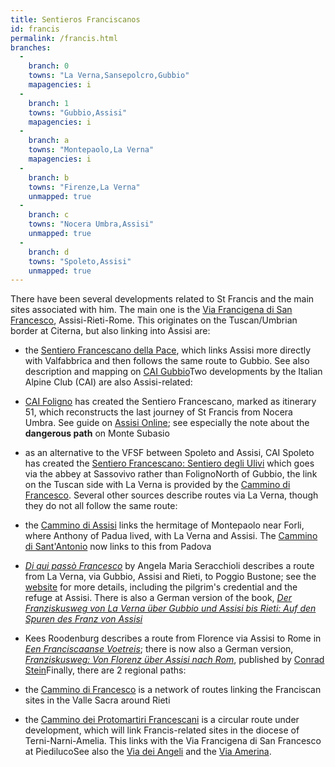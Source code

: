 ```yaml
---
title: Sentieros Franciscanos
id: francis
permalink: /francis.html
branches:
  -
    branch: 0
    towns: "La Verna,Sansepolcro,Gubbio"
    mapagencies: i
  -
    branch: 1
    towns: "Gubbio,Assisi"
    mapagencies: i
  -
    branch: a
    towns: "Montepaolo,La Verna"
    mapagencies: i
  -
    branch: b
    towns: "Firenze,La Verna"
    unmapped: true
  -
    branch: c
    towns: "Nocera Umbra,Assisi"
    unmapped: true
  -
    branch: d
    towns: "Spoleto,Assisi"
    unmapped: true
---
```


There have been several developments related to St Francis and the main sites associated with him. The main one is the [Via Francigena di San Francesco][0], Assisi-Rieti-Rome. This originates on the Tuscan/Umbrian border at Citerna, but also linking into Assisi are:

* the [Sentiero Francescano della Pace][1], which links Assisi more directly with Valfabbrica and then follows the same route to Gubbio. See also description and mapping on [CAI Gubbio][2]Two developments by the Italian Alpine Club (CAI) are also Assisi-related:
* [CAI Foligno][3] has created the Sentiero Francescano, marked as itinerary 51, which reconstructs the last journey of St Francis from Nocera Umbra. See guide on [Assisi Online][4]; see especially the note about the **dangerous path** on Monte Subasio
* as an alternative to the VFSF between Spoleto and Assisi, CAI Spoleto has created the [Sentiero Francescano: Sentiero degli Ulivi][5] which goes via the abbey at Sassovivo rather than FolignoNorth of Gubbio, the link on the Tuscan side with La Verna is provided by the [Cammino di Francesco][6]. Several other sources describe routes via La Verna, though they do not all follow the same route:

* the [Cammino di Assisi][7] links the hermitage of Montepaolo near Forli, where Anthony of Padua lived, with La Verna and Assisi. The [Cammino di Sant'Antonio][8] now links to this from Padova
* [_Di qui passò Francesco_][9] by Angela Maria Seracchioli describes a route from La Verna, via Gubbio, Assisi and Rieti, to Poggio Bustone; see the [website][10] for more details, including the pilgrim's credential and the refuge at Assisi. There is also a German version of the book, [_Der Franziskusweg von La Verna über Gubbio und Assisi bis Rieti: Auf den Spuren des Franz von Assisi_][11]
* Kees Roodenburg describes a route from Florence via Assisi to Rome in [_Een Franciscaanse Voetreis_][12]; there is now also a German version, [_Franziskusweg: Von Florenz über Assisi nach Rom_][11], published by [Conrad Stein][13]Finally, there are 2 regional paths:

* the [Cammino di Francesco][14] is a network of routes linking the Franciscan sites in the Valle Sacra around Rieti
* the [Cammino dei Protomartiri Francescani][15] is a circular route under development, which will link Francis-related sites in the diocese of Terni-Narni-Amelia. This links with the Via Francigena di San Francesco at PiedilucoSee also the [Via dei Angeli][16] and the [Via Amerina][17].

[0]: vfsf.html
[1]: http://sentierofrancescano.provincia.perugia.it/it/pages/index.html
[2]: http://www.caigubbio.it/francescano/francescano.html
[3]: http://www.caifoligno.it/
[4]: http://www.assisionline.it/sentiero51.html
[5]: http://www.caispoleto.it/sentiero.htm
[6]: http://www.valtiberina.toscana.it/divulgativo/cap_15.html
[7]: http://www.camminodiassisi.it/
[8]: antonio.html
[9]: http://www.terre.it/libri/articoli/242.html
[10]: http://www.diquipassofrancesco.it/
[11]: http://www.amazon.de/exec/obidos/ASIN/3866861869/europaischefe-21
[12]: http://www.franciscaansebeweging.nl/
[13]: http://www.conrad-stein-verlag.de/
[14]: http://www.camminodifrancesco.it
[15]: http://www.compagniadeiromei.it/joomla/it/cammino-protomartiri
[16]: angeli.html
[17]: luce.html